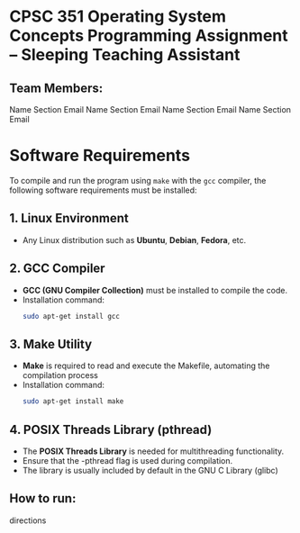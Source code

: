 # CPSC 351 Operating System Concepts Programming Assignment – Sleeping Teaching Assistant

## Team Members:
Name Section Email 
Name Section Email 
Name Section Email 
Name Section Email 

# Software Requirements

To compile and run the program using `make` with the `gcc` compiler, the following software requirements must be installed:

## 1. Linux Environment
- Any Linux distribution such as **Ubuntu**, **Debian**, **Fedora**, etc.

## 2. GCC Compiler
- **GCC (GNU Compiler Collection)** must be installed to compile the code.
- Installation command:
  ```bash
  sudo apt-get install gcc

## 3. Make Utility
- **Make** is required to read and execute the Makefile, automating the compilation process
- Installation command:
  ```bash
  sudo apt-get install make

## 4. POSIX Threads Library (pthread)
- The **POSIX Threads Library** is needed for multithreading functionality.
- Ensure that the -pthread flag is used during compilation.
- The library is usually included by default in the GNU C Library (glibc)

## How to run:
directions
